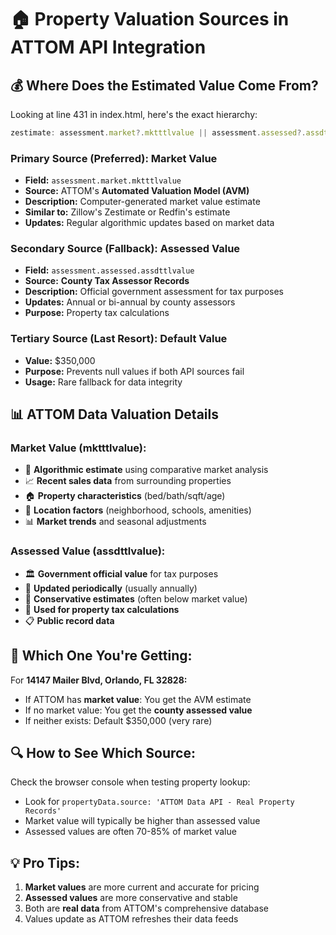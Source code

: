 # 🏠 Property Valuation Sources in ATTOM API Integration

## 💰 Where Does the Estimated Value Come From?

Looking at line 431 in index.html, here's the exact hierarchy:

```javascript
zestimate: assessment.market?.mktttlvalue || assessment.assessed?.assdttlvalue || 350000
```

### **Primary Source (Preferred): Market Value**
- **Field:** `assessment.market.mktttlvalue` 
- **Source:** ATTOM's **Automated Valuation Model (AVM)**
- **Description:** Computer-generated market value estimate
- **Similar to:** Zillow's Zestimate or Redfin's estimate
- **Updates:** Regular algorithmic updates based on market data

### **Secondary Source (Fallback): Assessed Value** 
- **Field:** `assessment.assessed.assdttlvalue`
- **Source:** **County Tax Assessor Records**
- **Description:** Official government assessment for tax purposes
- **Updates:** Annual or bi-annual by county assessors
- **Purpose:** Property tax calculations

### **Tertiary Source (Last Resort): Default Value**
- **Value:** $350,000
- **Purpose:** Prevents null values if both API sources fail
- **Usage:** Rare fallback for data integrity

## 📊 ATTOM Data Valuation Details

### **Market Value (mktttlvalue):**
- 🤖 **Algorithmic estimate** using comparative market analysis
- 📈 **Recent sales data** from surrounding properties  
- 🏠 **Property characteristics** (bed/bath/sqft/age)
- 📍 **Location factors** (neighborhood, schools, amenities)
- 📊 **Market trends** and seasonal adjustments

### **Assessed Value (assdttlvalue):**
- 🏛️ **Government official value** for tax purposes
- 📅 **Updated periodically** (usually annually)
- 💼 **Conservative estimates** (often below market value)
- 🧾 **Used for property tax calculations**
- 📋 **Public record data**

## 🎯 Which One You're Getting:

For **14147 Mailer Blvd, Orlando, FL 32828:**
- If ATTOM has **market value**: You get the AVM estimate
- If no market value: You get the **county assessed value**
- If neither exists: Default $350,000 (very rare)

## 🔍 How to See Which Source:

Check the browser console when testing property lookup:
- Look for `propertyData.source: 'ATTOM Data API - Real Property Records'`
- Market value will typically be higher than assessed value
- Assessed values are often 70-85% of market value

## 💡 Pro Tips:

1. **Market values** are more current and accurate for pricing
2. **Assessed values** are more conservative and stable
3. Both are **real data** from ATTOM's comprehensive database
4. Values update as ATTOM refreshes their data feeds
